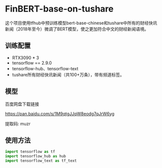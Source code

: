 # FinBERT-base-on-tushare
这个项目使用tfhub中预训练模型bert-base-chinese和tushare中所有的财经快讯新闻（2018年至今）微调了BERT模型，使之更加符合中文的财经新闻语境。

## 训练配置
- RTX3090 * 3
- tensorflow == 2.9.0
- tensorflow-hub、tensorflow-text
- tushare所有财经快讯新闻（共100+万条），带有频道标签。

## 模型
百度网盘下载链接

https://pan.baidu.com/s/1M9qtgJJqW8eodg7qJrW6yg 

提取码: muzr 

## 使用方法
```python
import tensorflow as tf
import tensorflow_hub as hub
import tensorflow_text as tf_text


```

